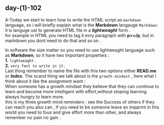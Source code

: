 ## day-(1)-102
A-Today we start to learn how to write the HTML script as ```markdown``` language, so i will briefly explain what is the **Markdown** langauge 
```Markdown```: it is languge ust to generate HTML file in a ***lightweaght*** form .<br>
 for example in  HTML you need to tag it evry paragraph with **p></p**,  but in markdown you dont need to do that and so on .

In software the size matter so you need to use lightweaght language such as **Markdown**, so it have two important properties :<br>
**1.** ```lightweaght```   .<br>
**2.** ```very fast to write in it.```<br>
Last thing remember to name the file with this two options either **READ.me** or ***Index.***
The scand thing we talk about is the ```growth mindest``` , here what i think about it like the assignment want : <br>
When someone has a growth mindset they believe that they can continue to learn and become more intelligent with effort,without stoping learning. always hungry to learn more.<br>
this is my three growth mind reminders : see the Success of others if they can reach you also can , if you need to be someone leave an impprint in this world you need to foux and give effort  more than other, and always remember no pain no gain .


